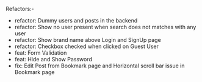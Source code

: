 Refactors:-

- refactor: Dummy users and posts in the backend
- refactor: Show no user present when search does not matches with any user
- refactor: Show brand name above Login and SignUp page
- refactor: Checkbox checked when clicked on Guest User
- feat: Form Validation
- feat: Hide and Show Password
- fix: Edit Post from Bookmark page and Horizontal scroll bar issue in Bookmark page
